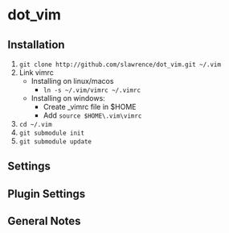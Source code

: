 dot_vim
=======

## Installation

1. `git clone http://github.com/slawrence/dot_vim.git ~/.vim`
2. Link vimrc
    * Installing on linux/macos
        * `ln -s ~/.vim/vimrc ~/.vimrc`
    * Installing on windows:
        * Create _vimrc file in $HOME
        * Add `source $HOME\.vim\vimrc`
3. `cd ~/.vim`
4. `git submodule init`
5. `git submodule update`

## Settings

## Plugin Settings

## General Notes

